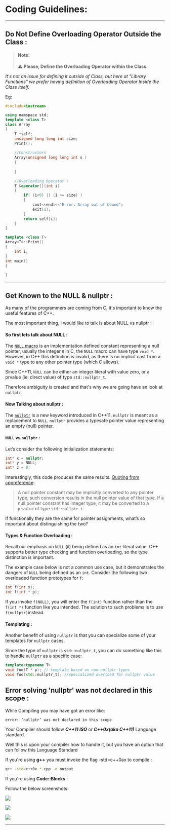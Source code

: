 # Coding Guidelines:

------



## Do Not Define Overloading Operator Outside the Class :



> #### Note:
>
> ⚠ **Please, Define the Overloading Operator within the Class.**

*It's not an issue for defining it outside of Class, but here at "Library Functions" we prefer having definition of Overloading Operator Inside the Class itself.*

Eg:

```c++
#include<iostream>

using namspace std;
template <class T>
class Array
{
    T *self;
    unsigned long long int size;
    Print();
    
    //Constructors 
    Array(unsigned long long int s )
    {
        
    }
    
    //Overloading Operator : 
    T &operator[](int i)
    {
        if( (i<0) || (i >= size) )
        {
            cout<<endl<<"Error: Array out of bound";
            exit(1);
        }
        return self[i];
    }
}

template <class T>
Array<T>::Print()
{
    int i;
}
int main()
{
    
}
```



------

## Get Known to the NULL & nullptr :  

As many of the programmers are coming from C, it's important to know the useful features of C++.

The most important thing, I would like to talk is about NULL vs nullptr :

#### So first lets talk about **NULL** :

The [`NULL` macro](http://en.cppreference.com/w/cpp/types/NULL) is an implementation defined constant representing a null pointer, usually the integer `0` in C, the `NULL` macro can have type `void *`. However, in C++ this definition is invalid, as there is no implicit cast from a `void *` type to any other pointer type (which C allows).

Since C++11, `NULL` can be either an integer literal with value zero, or a prvalue (ie: direct value) of type `std::nullptr_t`.

Therefore ambiguity is created and that's why we are going have an look at `nullptr`.

#### Now Talking about **nullptr** :

The [`nullptr`](http://en.cppreference.com/w/cpp/language/nullptr) is a new keyword introduced in C++11. `nullptr` is meant as a replacement to `NULL`. `nullptr` provides a typesafe pointer value representing an empty (null) pointer.

#### `NULL` vs `nullptr` :

Let’s consider the following initialization statements:

```c++
int* x = nullptr;
int* y = NULL;
int* z = 0;
```

Interestingly, this code produces the same results. [Quoting from cppreference](http://en.cppreference.com/w/cpp/language/nullptr):

> A null pointer constant may be implicitly converted to any pointer type; such conversion results in the null pointer value of that type. If a null pointer constant has integer type, it may be converted to a `prvalue` of type `std::nullptr_t`.

If functionally they are the same for pointer assignments, what’s so important about distinguishing the two?

#### Types & Function Overloading : 

Recall our emphasis on `NULL` (`0`) being defined as an `int` literal value. C++ supports better type checking and function overloading, so the type distinction is important.

The example case below is not a common use case, but it demonstrates the dangers of `NULL` being defined as an `int`. Consider the following two overloaded function prototypes for `f`:

```c++
int f(int x);
int f(int * p);
```

If you invoke `f(NULL)`, you will enter the `f(int)` function rather than the `f(int *)` function like you intended. The solution to such problems is to use `f(nullptr)`instead.

#### Templating : 

Another benefit of using `nullptr` is that you can specialize some of your templates for `nullptr` cases.

Since the type of `nullptr` is `std::nullptr_t`, you can do something like this to handle `nullptr` as a specific case:

```c++
template<typename T>
void foo(T * p); // template based on non-nullptr types
void foo(std::nullptr_t); //specialized overload for nullptr value
```



##  Error solving 'nullptr' was not declared in this scope :



While Compiling you may have got an error like:

```
error: ‘nullptr’ was not declared in this scope
```



Your Compiler should follow ***C++11 ISO*** or ***C++0x(aka C++11)*** Language standard. 

Well this is upon your compiler how to handle it, but you have an option that can follow this Language Standard 

If you're using **g++** you must invoke the flag -std=c++0ax to compile :  

```bash
g++ -std=c++0x *.cpp -o output
```

If you're using **Code::Blocks** :

 Follow the below screenshots: 

![](https://github.com/Sonic-India/Library_Functions/blob/main/Coding%20Guidelines.assets/step-1.png)



![](https://github.com/Sonic-India/Library_Functions/blob/main/Coding%20Guidelines.assets/step-2.png)



![](https://github.com/Sonic-India/Library_Functions/blob/main/Coding%20Guidelines.assets/step-4.png)

------

